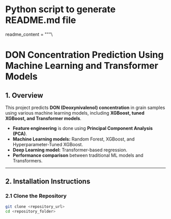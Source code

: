 # Python script to generate README.md file

readme_content = """\
# **DON Concentration Prediction Using Machine Learning and Transformer Models**

## **1. Overview**
This project predicts **DON (Deoxynivalenol) concentration** in grain samples using various machine learning models, including **XGBoost, tuned XGBoost, and Transformer models**.  
- **Feature engineering** is done using **Principal Component Analysis (PCA)**.  
- **Machine Learning models:** Random Forest, XGBoost, and Hyperparameter-Tuned XGBoost.  
- **Deep Learning model:** Transformer-based regression.  
- **Performance comparison** between traditional ML models and Transformers.  

---

## **2. Installation Instructions**

### **2.1 Clone the Repository**
```bash
git clone <repository_url>
cd <repository_folder>
